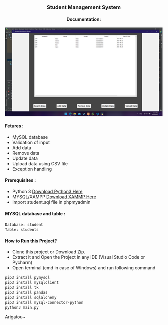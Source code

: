 ###  <center> Student Management System</center>
####  <center> Documentation: </center>

[<img src="documentation/doc.png" />](https://t.me/vinayak_09)

#### Fetures :
- MySQL database
- Validation of input
- Add data
- Remove data
- Update data
- Upload data using CSV file
- Exception handling

#### Prerequisites :
- Python 3 [Download Python3 Here](https://www.python.org/downloads/)
- MYSQL/XAMPP [Download XAMMP Here](https://www.apachefriends.org/download.html)
- Import student.sql file in phpmyadmin

#### MYSQL database and table :
```
Database: student 
Table: students
```


#### How to Run this Project?
- Clone this project or Download Zip.
- Extract it and Open the Project in any IDE (Visual Studio Code or Pycharm)
- Open terminal (cmd in case of WIndows) and run following command
```shell
pip3 install pymysql
pip3 install mysqlclient
pip3 install tk
pip3 install pandas
pip3 install sqlalchemy
pip3 install mysql-connector-python
python3 main.py
```

Arigatou~
